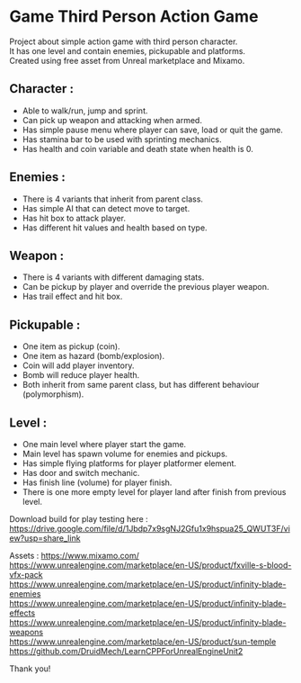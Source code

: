 # Game Third Person Action Game  

Project about simple action game with third person character.  
It has one level and contain enemies, pickupable and platforms.  
Created using free asset from Unreal marketplace and Mixamo. 

## Character :  
- Able to walk/run, jump and sprint.  
- Can pick up weapon and attacking when armed.  
- Has simple pause menu where player can save, load or quit the game.  
- Has stamina bar to be used with sprinting mechanics.  
- Has health and coin variable and death state when health is 0.  

## Enemies :  
- There is 4 variants that inherit from parent class.  
- Has simple AI that can detect move to target.  
- Has hit box to attack player. 
- Has different hit values and health based on type.   

## Weapon :   
- There is 4 variants with different damaging stats.  
- Can be pickup by player and override the previous player weapon.  
- Has trail effect and hit box.  

## Pickupable :  
- One item as pickup (coin).  
- One item as hazard (bomb/explosion).  
- Coin will add player inventory.  
- Bomb will reduce player health.  
- Both inherit from same parent class, but has different behaviour (polymorphism).  

## Level :  
- One main level where player start the game.  
- Main level has spawn volume for enemies and pickups.  
- Has simple flying platforms for player platformer element.  
- Has door and switch mechanic.   
- Has finish line (volume) for player finish.   
- There is one more empty level for player land after finish from previous level.  


Download build for play testing here :  
https://drive.google.com/file/d/1Jbdp7x9sgNJ2Gfu1x9hspua25_QWUT3F/view?usp=share_link   

Assets : 
https://www.mixamo.com/  
https://www.unrealengine.com/marketplace/en-US/product/fxville-s-blood-vfx-pack  
https://www.unrealengine.com/marketplace/en-US/product/infinity-blade-enemies  
https://www.unrealengine.com/marketplace/en-US/product/infinity-blade-effects  
https://www.unrealengine.com/marketplace/en-US/product/infinity-blade-weapons  
https://www.unrealengine.com/marketplace/en-US/product/sun-temple  
https://github.com/DruidMech/LearnCPPForUnrealEngineUnit2  

Thank you!  